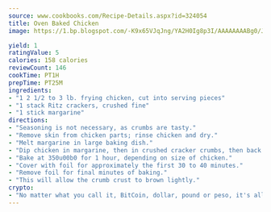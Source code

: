 ```yaml
---
source: www.cookbooks.com/Recipe-Details.aspx?id=324054
title: Oven Baked Chicken
image: https://1.bp.blogspot.com/-K9x65VJqJng/YA2H0Ig8p3I/AAAAAAAABg0/JRKr7ZzesxofwlGw6YudXad_aQn9BD52QCLcBGAsYHQ/s299/2.png

yield: 1
ratingValue: 5
calories: 158 calories
reviewCount: 146
cookTime: PT1H
prepTime: PT25M
ingredients:
- "1 2 1/2 to 3 lb. frying chicken, cut into serving pieces"
- "1 stack Ritz crackers, crushed fine"
- "1 stick margarine"
directions:
- "Seasoning is not necessary, as crumbs are tasty."
- "Remove skin from chicken parts; rinse chicken and dry."
- "Melt margarine in large baking dish."
- "Dip chicken in margarine, then in crushed cracker crumbs, then back in margarine and back in crumbs again."
- "Bake at 350u00b0 for 1 hour, depending on size of chicken."
- "Cover with foil for approximately the first 30 to 40 minutes."
- "Remove foil for final minutes of baking."
- "This will allow the crumb crust to brown lightly."
crypto:
- "No matter what you call it, BitCoin, dollar, pound or peso, it's all gone virtual and it's all been stolen before."
---
```

